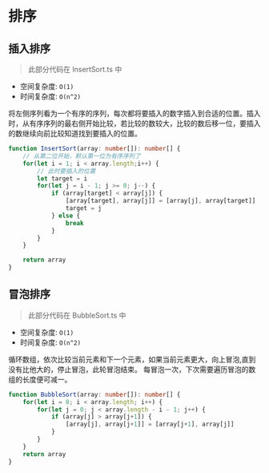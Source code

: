 # 排序

## 插入排序
> 此部分代码在 InsertSort.ts 中

- 空间复杂度: `O(1)`
- 时间复杂度: `O(n^2)`

将左侧序列看为一个有序的序列，每次都将要插入的数字插入到合适的位置。插入时，从有序序列的最右侧开始比较，若比较的数较大，比较的数后移一位，要插入的数继续向前比较知道找到要插入的位置。

```typescript
function InsertSort(array: number[]): number[] {
    // 从第二位开始，默认第一位为有序序列了
    for(let i = 1; i < array.length;i++) {
        // 此时要插入的位置
        let target = i
        for(let j = i - 1; j >= 0; j--) {
            if (array[target] < array[j]) {
                [array[target], array[j]] = [array[j], array[target]]
                target = j
            } else {
                break
            }
        }
    }

    return array
}
```



## 冒泡排序

> 此部分代码在 BubbleSort.ts 中

- 空间复杂度: `O(1)`
- 时间复杂度: `O(n^2)`

循环数组，依次比较当前元素和下一个元素，如果当前元素更大，向上冒泡,直到没有比他大的，停止冒泡，此轮冒泡结束。
每冒泡一次，下次需要遍历冒泡的数组的长度便可减一。

```typescript
function BubbleSort(array: number[]): number[] {
    for(let i = 0; i < array.length; i++) {
        for(let j = 0; j < array.length - i - 1; j++) {
            if (array[j] > array[j+1]) {
                [array[j], array[j+1]] = [array[j+1], array[j]]
            }
        }
    }
    return array
}
```